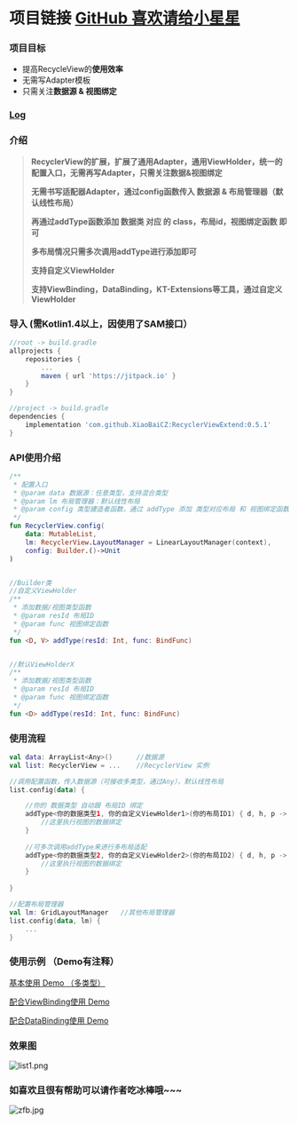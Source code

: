 # 项目链接 [GitHub 喜欢请给小星星](https://github.com/XiaoBaiCZ/RecyclerViewExtend/)
### 项目目标
- 提高RecycleView的**使用效率**
- 无需写Adapter模板
- 只需关注**数据源 & 视图绑定**

### [Log](https://github.com/XiaoBaiCZ/RecyclerViewExtend/tree/master/log)

### 介绍
> **RecyclerView的扩展，扩展了通用Adapter，通用ViewHolder，统一的配置入口，无需再写Adapter，只需关注数据&视图绑定**
> 
> **无需书写适配器Adapter，通过config函数传入 数据源 & 布局管理器（默认线性布局）**
> 
> **再通过addType函数添加 数据类 对应 的 class，布局id，视图绑定函数 即可**
> 
> **多布局情况只需多次调用addType进行添加即可**
> 
> **支持自定义ViewHolder**
> 
> **支持ViewBinding，DataBinding，KT-Extensions等工具，通过自定义ViewHolder**

### 导入 (需Kotlin1.4以上，因使用了SAM接口）
~~~ gradle
//root -> build.gradle
allprojects {
    repositories {
        ...
        maven { url 'https://jitpack.io' }
    }
}
~~~
~~~ gradle
//project -> build.gradle
dependencies {
    implementation 'com.github.XiaoBaiCZ:RecyclerViewExtend:0.5.1'
}
~~~

### API使用介绍
~~~ kotlin
/**
 * 配置入口
 * @param data 数据源：任意类型，支持混合类型
 * @param lm 布局管理器：默认线性布局
 * @param config 类型建造者函数，通过 addType 添加 类型对应布局 和 视图绑定函数
 */
fun RecyclerView.config(
    data: MutableList,
    lm: RecyclerView.LayoutManager = LinearLayoutManager(context),
    config: Builder.()->Unit
)


//Builder类
//自定义ViewHolder
/**
 * 添加数据/视图类型函数
 * @param resId 布局ID
 * @param func 视图绑定函数
 */
fun <D, V> addType(resId: Int, func: BindFunc)


//默认ViewHolderX
/**
 * 添加数据/视图类型函数
 * @param resId 布局ID
 * @param func 视图绑定函数
 */
fun <D> addType(resId: Int, func: BindFunc)
~~~

### 使用流程
~~~ kotlin
val data: ArrayList<Any>()      //数据源
val list: RecyclerView = ...    //RecyclerView 实例

//调用配置函数，传入数据源（可接收多类型，通过Any），默认线性布局
list.config(data) {

    //你的 数据类型 自动跟 布局ID 绑定
    addType<你的数据类型1, 你的自定义ViewHolder1>(你的布局ID1) { d, h, p ->   //d 数据，h ViewHolder， p 下标
        //这里执行视图的数据绑定
    }
    
    //可多次调用addType来进行多布局适配
    addType<你的数据类型2, 你的自定义ViewHolder2>(你的布局ID2) { d, h, p ->   //d 数据，h ViewHolder， p 下标
        //这里执行视图的数据绑定
    }
    
}

//配置布局管理器
val lm: GridLayoutManager   //其他布局管理器
list.config(data, lm) {
    ...
}
~~~

### 使用示例 （Demo有注释）
[基本使用 Demo （多类型）](https://github.com/XiaoBaiCZ/RecyclerViewExtend/blob/master/demo/src/main/java/cc/xiaobaicz/demo/MainActivity.kt)

[配合ViewBinding使用 Demo](https://github.com/XiaoBaiCZ/RecyclerViewExtend/tree/master/demo-viewbinding/src/main/java/cc/xiaobaicz/demo_viewbinding)

[配合DataBinding使用 Demo](https://github.com/XiaoBaiCZ/RecyclerViewExtend/tree/master/demo-databinding/src/main/java/cc/xiaobaicz/demo_databinding)

### 效果图
![list1.png](https://upload-images.jianshu.io/upload_images/4191132-ad053b8c9f96acff.png?imageMogr2/auto-orient/strip%7CimageView2/2/w/1240)

### 如喜欢且很有帮助可以请作者吃冰棒哦~~~
![zfb.jpg](https://upload-images.jianshu.io/upload_images/4191132-ba6603f3825d069f.jpg?imageMogr2/auto-orient/strip%7CimageView2/2/w/1240)

